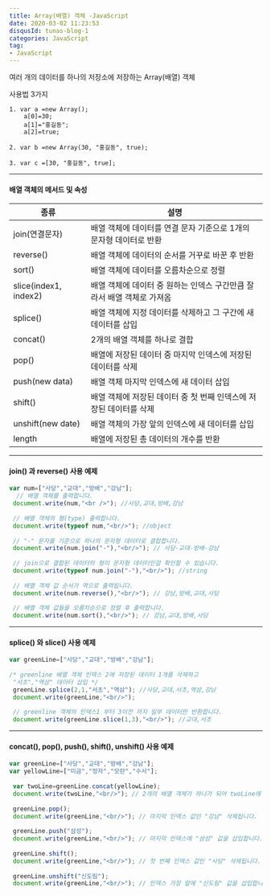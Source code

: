 ```yaml
---
title: Array(배열) 객체 -JavaScript
date: 2020-03-02 11:23:53
disqusId: tunas-blog-1
categories: JavaScript
tag: 
- JavaScript
---
```


여러 개의 데이터를 하나의 저장소에 저장하는 Array(배열) 객체

사용법 3가지

    1. var a =new Array();
        a[0]=30;
        a[1]="홍길동";
        a[2]=true;
    
    2. var b =new Array(30, "홍길동", true);
    
    3. var c =[30, "홍길동", true];

<!-- more -->

* * *

#### 배열 객체의 메서드 및 속성

| 종류                  | 설명                                                                   |
|-----------------------|------------------------------------------------------------------------|
| join(연결문자)        | 배열 객체에 데이터를 연결 문자 기준으로 1개의 문자형 데이터로 반환     |
| reverse()             | 배열 객체에 데이터의 순서를 거꾸로 바꾼 후 반환                        |
| sort()                | 배열 객체에 데이터를 오름차순으로 정렬                                 |
| slice(index1, index2) | 배열 객체에 데이터 중 원하는 인덱스 구간만큼 잘라서 배열 객체로 가져옴 |
| splice()              | 배열 객체에 지정 데이터를 삭제하고 그 구간에 새 데이터를 삽입          |
| concat()              | 2개의 배열 객체를 하나로 결합                                          |
| pop()                 | 배열에 저장된 데이터 중 마지막 인덱스에 저장된 데이터를 삭제           |
| push(new data)        | 배열 객체 마지막 인덱스에 새 데이터 삽입                               |
| shift()               | 배열 객체에 저장된 데이터 중 첫 번째 인덱스에 저장된 데이터를 삭제     |
| unshift(new date)     | 배열 객체의 가장 앞의 인덱스에 새 데이터를 삽입                        |
| length                | 배열에 저장된 총 데이터의 개수를 반환                                  |

* * *

#### join() 과 reverse() 사용 예제

```js
var num=["사당","교대","방배","강남"];  
  // 배열 객체를 출력합니다.  
 document.write(num,"<br />"); //사당,교대,방배,강남  
  
 // 배열 객체의 형(type) 출력합니다.  
 document.write(typeof num,"<br/>"); //object  
    
 // "-" 문자를 기준으로 하나의 문자형 데이터로 결합합니다.  
 document.write(num.join("-"),"<br/>"); // 사당-교대-방배-강남  
  
 // join으로 결합된 데이터의 형이 문자형 데이터인걸 확인할 수 있습니다.  
 document.write(typeof num.join("-"),"<br/>"); //string  
  
 // 배열 객체 값 순서가 역으로 출력됩니다.  
 document.write(num.reverse(),"<br/>"); // 강남,방배,교대,사당  
  
 // 배열 객체 값들을 오름차순으로 정렬 후 출력합니다.  
 document.write(num.sort(),"<br/>"); // 강남,교대,방배,사당  
```

* * *

#### splice() 와 slice() 사용 예제

```js
var greenLine=["사당","교대","방배","강남"];  
  
/* greenline 배열 객체 인덱스 2에 저장된 데이터 1개를 삭제하고   
 "서초","역삼" 데이터 삽입 */  
 greenLine.splice(2,1,"서초","역삼"); //사당,교대,서초,역삼,강남  
 document.write(greenLine,"<br/>");  
    
 // greenline 객체의 인덱스1 부터 3이전 까지 일부 데이터만 반환합니다.  
 document.write(greenLine.slice(1,3),"<br/>"); //교대,서초  
```

* * *

#### concat(), pop(), push(), shift(), unshift() 사용 예제

```js
var greenLine=["사당","교대","방배","강남"];  
var yellowLine=["미금","정자","모란","수서"];  
  
 var twoLine=greenLine.concat(yellowLine);  
 document.write(twoLine,"<br/>"); // 2개의 배열 객체가 하나가 되어 twoLine에 저장됩니다.  
  
 greenLine.pop();  
 document.write(greenLine,"<br/>"); // 마지막 인덱스 값인 "강남" 삭제됩니다.  
  
 greenLine.push("삼성");  
 document.write(greenLine,"<br/>"); // 마지막 인덱스에 "삼성" 값을 삽입합니다.  
  
 greenLine.shift();  
 document.write(greenLine,"<br/>"); // 첫 번째 인덱스 값인 "사당" 삭제됩니다.  
  
 greenLine.unshift("신도림");  
 document.write(greenLine,"<br/>"); // 인덱스 가장 앞에 "신도림" 값을 삽입합니다.  
```
